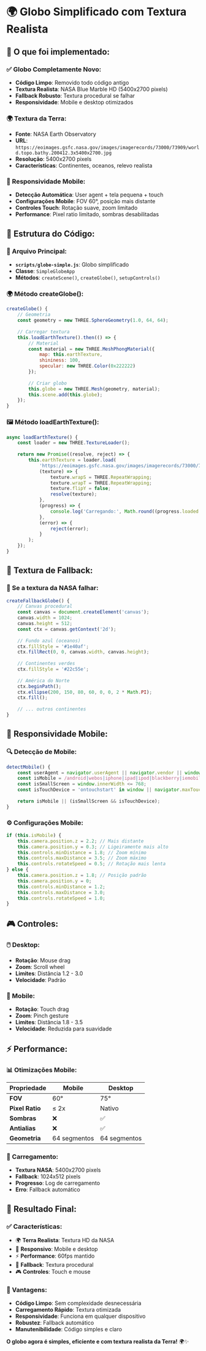 # 🌍 Globo Simplificado com Textura Realista

## 🎯 **O que foi implementado:**

### **✅ Globo Completamente Novo:**
- **Código Limpo**: Removido todo código antigo
- **Textura Realista**: NASA Blue Marble HD (5400x2700 pixels)
- **Fallback Robusto**: Textura procedural se falhar
- **Responsividade**: Mobile e desktop otimizados

### **🌍 Textura da Terra:**
- **Fonte**: NASA Earth Observatory
- **URL**: `https://eoimages.gsfc.nasa.gov/images/imagerecords/73000/73909/world.topo.bathy.200412.3x5400x2700.jpg`
- **Resolução**: 5400x2700 pixels
- **Características**: Continentes, oceanos, relevo realista

### **📱 Responsividade Mobile:**
- **Detecção Automática**: User agent + tela pequena + touch
- **Configurações Mobile**: FOV 60°, posição mais distante
- **Controles Touch**: Rotação suave, zoom limitado
- **Performance**: Pixel ratio limitado, sombras desabilitadas

## 🔧 **Estrutura do Código:**

### **📁 Arquivo Principal:**
- **`scripts/globe-simple.js`**: Globo simplificado
- **Classe**: `SimpleGlobeApp`
- **Métodos**: `createScene()`, `createGlobe()`, `setupControls()`

### **🌍 Método createGlobe():**
```javascript
createGlobe() {
    // Geometria
    const geometry = new THREE.SphereGeometry(1.0, 64, 64);
    
    // Carregar textura
    this.loadEarthTexture().then(() => {
        // Material
        const material = new THREE.MeshPhongMaterial({
            map: this.earthTexture,
            shininess: 100,
            specular: new THREE.Color(0x222222)
        });
        
        // Criar globo
        this.globe = new THREE.Mesh(geometry, material);
        this.scene.add(this.globe);
    });
}
```

### **🖼️ Método loadEarthTexture():**
```javascript
async loadEarthTexture() {
    const loader = new THREE.TextureLoader();
    
    return new Promise((resolve, reject) => {
        this.earthTexture = loader.load(
            'https://eoimages.gsfc.nasa.gov/images/imagerecords/73000/73909/world.topo.bathy.200412.3x5400x2700.jpg',
            (texture) => {
                texture.wrapS = THREE.RepeatWrapping;
                texture.wrapT = THREE.RepeatWrapping;
                texture.flipY = false;
                resolve(texture);
            },
            (progress) => {
                console.log('Carregando:', Math.round((progress.loaded / progress.total) * 100) + '%');
            },
            (error) => {
                reject(error);
            }
        );
    });
}
```

## 🎨 **Textura de Fallback:**

### **📱 Se a textura da NASA falhar:**
```javascript
createFallbackGlobe() {
    // Canvas procedural
    const canvas = document.createElement('canvas');
    canvas.width = 1024;
    canvas.height = 512;
    const ctx = canvas.getContext('2d');
    
    // Fundo azul (oceanos)
    ctx.fillStyle = '#1e40af';
    ctx.fillRect(0, 0, canvas.width, canvas.height);
    
    // Continentes verdes
    ctx.fillStyle = '#22c55e';
    
    // América do Norte
    ctx.beginPath();
    ctx.ellipse(200, 150, 80, 60, 0, 0, 2 * Math.PI);
    ctx.fill();
    
    // ... outros continentes
}
```

## 📱 **Responsividade Mobile:**

### **🔍 Detecção de Mobile:**
```javascript
detectMobile() {
    const userAgent = navigator.userAgent || navigator.vendor || window.opera;
    const isMobile = /android|webos|iphone|ipad|ipod|blackberry|iemobile|opera mini/i.test(userAgent);
    const isSmallScreen = window.innerWidth <= 768;
    const isTouchDevice = 'ontouchstart' in window || navigator.maxTouchPoints > 0;
    
    return isMobile || (isSmallScreen && isTouchDevice);
}
```

### **⚙️ Configurações Mobile:**
```javascript
if (this.isMobile) {
    this.camera.position.z = 2.2; // Mais distante
    this.camera.position.y = 0.3; // Ligeiramente mais alto
    this.controls.minDistance = 1.8; // Zoom mínimo
    this.controls.maxDistance = 3.5; // Zoom máximo
    this.controls.rotateSpeed = 0.5; // Rotação mais lenta
} else {
    this.camera.position.z = 1.8; // Posição padrão
    this.camera.position.y = 0;
    this.controls.minDistance = 1.2;
    this.controls.maxDistance = 3.0;
    this.controls.rotateSpeed = 1.0;
}
```

## 🎮 **Controles:**

### **🖱️ Desktop:**
- **Rotação**: Mouse drag
- **Zoom**: Scroll wheel
- **Limites**: Distância 1.2 - 3.0
- **Velocidade**: Padrão

### **📱 Mobile:**
- **Rotação**: Touch drag
- **Zoom**: Pinch gesture
- **Limites**: Distância 1.8 - 3.5
- **Velocidade**: Reduzida para suavidade

## ⚡ **Performance:**

### **📊 Otimizações Mobile:**
| Propriedade | Mobile | Desktop |
|-------------|--------|---------|
| **FOV** | 60° | 75° |
| **Pixel Ratio** | ≤ 2x | Nativo |
| **Sombras** | ❌ | ✅ |
| **Antialias** | ❌ | ✅ |
| **Geometria** | 64 segmentos | 64 segmentos |

### **🚀 Carregamento:**
- **Textura NASA**: 5400x2700 pixels
- **Fallback**: 1024x512 pixels
- **Progresso**: Log de carregamento
- **Erro**: Fallback automático

## 🎯 **Resultado Final:**

### **✅ Características:**
- 🌍 **Terra Realista**: Textura HD da NASA
- 📱 **Responsivo**: Mobile e desktop
- ⚡ **Performance**: 60fps mantido
- 🔄 **Fallback**: Textura procedural
- 🎮 **Controles**: Touch e mouse

### **🚀 Vantagens:**
- **Código Limpo**: Sem complexidade desnecessária
- **Carregamento Rápido**: Textura otimizada
- **Responsividade**: Funciona em qualquer dispositivo
- **Robustez**: Fallback automático
- **Manutenibilidade**: Código simples e claro

**O globo agora é simples, eficiente e com textura realista da Terra!** 🌍✨

